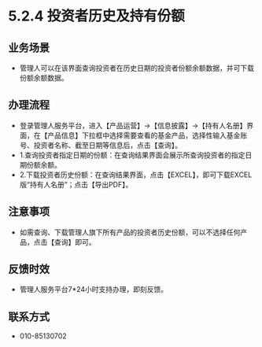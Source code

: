 # 5.2.4 投资者历史及持有份额
## <i class="hicon lb1"></i>业务场景
- 管理人可以在该界面查询投资者在历史日期的投资者份额余额数据，并可下载份额余额数据。

## <i class="hicon lb2"></i>办理流程
- 登录管理人服务平台，进入【产品运营】->【信息披露】->【持有人名册】界面，在【产品信息】下拉框中选择需要查看的基金产品，选择性输入基金账号、投资者名称、截至日期等信息后，点击【查询】。
- 1.查询投资者指定日期的份额：在查询结果界面会展示所查询投资者的指定日期份额余额。
- 2.下载投资者历史份额：在查询结果界面，点击【EXCEL】，即可下载EXCEL版“持有人名册”；点击【导出PDF】。

## <i class="hicon lb3"></i>注意事项
- 如需查询、下载管理人旗下所有产品的投资者历史份额，可以不选择任何产品，点击【查询】即可。

## <i class="hicon lb4"></i>反馈时效
- 管理人服务平台7*24小时支持办理，即刻反馈。

## <i class="hicon lb5"></i>联系方式
- 010-85130702

